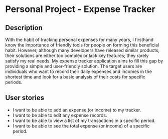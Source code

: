 # Personal Project - Expense Tracker

## Description

With the habit of tracking personal expenses for many years, 
I firsthand know the importance of friendly tools for people on forming this beneficial habit. 
However, although many developers have released similar products, 
their solutions are either too complex or lack key features; 
they rarely satisfy my real needs. My expense tracker application aims to fill this gap 
by providing a simple and user-friendly solution. The target users are individuals who want to record 
their daily expenses and incomes in the shortest time and look for a basic analysis of their costs 
for specific periods.

## User stories
- I want to be able to add an expense (or income) to my tracker.
- I want to be able to edit any expense records.
- I want to be able to view a list of my transactions in a specific period.
- I want to be able to see the total expense (or income) of a specific period.
